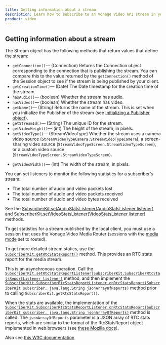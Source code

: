 ```yaml
---
title: Getting information about a stream
description: Learn how to subscribe to an Vonage Video API stream in your Android application. Once you have connected to a session, you can subscribe to a stream to view video, audio, and signalling data.
product: video
---
```


## Getting information about a stream

The Stream object has the following methods that return values that define the stream:

* `getConnection()`— (Connection) Returns the Connection object corresponding to the connection that is publishing the stream. You can compare this to the value returned by the `getConnection()` method of the Session object to see if the stream is being published by your client.
* `getCreationTime()`— (Date) The Date timestamp for the creation time of the stream.
* `hasAudio()`— (boolean) Whether the stream has audio.
* `hasVideo()`— (boolean) Whether the stream has video.
* `getName()`— (String) Returns the name of the stream. This is set when you initialize the Publisher of the stream (see [Initializing a Publisher object](/video/tutorials/publish-streams/video/publish-streams/android/2-initialize-publisher-object/android)).
* `getStreamId()`— (String) The unique ID for the stream.
* `getVideoHeight()`— (int) The height of the stream, in pixels.
* `getVideoType()`— (StreamVideoType) Whether the stream uses a camera video source (`StreamVideoTypeCamera.StreamVideoTypeCamera`), a screen-sharing video source (`StreamVideoTypeScreen.StreamVideoTypeScreen`), or a custom video source (`StreamVideoTypeScreen.StreamVideoTypeScreen`). 

<!-- OPT-TODO: See [Screen sharing](/developer/guides/screen-sharing/android/). -->

* `getVideoWidth()`— (int) The width of the stream, in pixels.

You can set listeners to monitor the following statistics for a subscriber's stream:

* The total number of audio and video packets lost
* The total number of audio and video packets received
* The total number of audio and video bytes received

See the [SubscriberKit.setAudioStatsListener(AudioStatsListener listener)](/sdk/stitch/video-android-reference/com/opentok/android/SubscriberKit.html#setAudioStatsListener(com.opentok.android.SubscriberKit.AudioStatsListener)) and [SubscriberKit.setVideoStatsListener(VideoStatsListener listener)](/sdk/stitch/video-android-reference/com/opentok/android/SubscriberKit.html#setVideoStatsListener(com.opentok.android.SubscriberKit.VideoStatsListener)) methods.

To get statistics for a stream published by the local client, you must use a session that uses the Vonage Video Media Router (sessions with the [media mode](/developer/guides/create-session/#media-mode) set to routed).

To get more detailed stream statics, use the [`SubscriberKit.getRtcStatsReport()`](/sdk/stitch/video-android-reference/com/opentok/android/SubscriberKit.html#getRtcStatsReport--) method. This provides an RTC stats report for the media stream.

This is an asynchronous operation. Call the [`SubscriberKit.setRtcStatsReportListener(SubscriberKit.SubscriberRtcStatsReportListener listener)`](/sdk/stitch/video-android-reference/com/opentok/android/SubscriberKit.html#setRtcStatsReportListener-com.opentok.android.SubscriberKit.SubscriberRtcStatsReportListener-) method, and then implement the [`SubscriberKit.SubscriberRtcStatsReportListener.onRtcStatsReport(SubscriberKit subscriber, java.lang.String jsonArrayOfReports)`](/sdk/stitch/video-android-reference/com/opentok/android/SubscriberKit.SubscriberRtcStatsReportListener.html#onRtcStatsReport-com.opentok.android.SubscriberKit-java.lang.String-) method prior to calling `SubscriberKit.getRtcStatsReport()`.

When the stats are available, the implementation of the [`SubscriberKit.SubscriberRtcStatsReportListener.onRtcStatsReport(SubscriberKit subscriber, java.lang.String jsonArrayOfReports)`](/sdk/stitch/video-android-reference/com/opentok/android/SubscriberKit.SubscriberRtcStatsReportListener.html#onRtcStatsReport-com.opentok.android.SubscriberKit-java.lang.String-) method is called. The `jsonArrayOfReports` parameter is a JSON array of RTC stats reports, which are similar to the format of the RtcStatsReport object implemented in web browsers (see [these Mozilla docs](https://developer.mozilla.org/en-US/docs/Web/API/RTCStatsReport)).

Also see [this W3C documentation](https://w3c.github.io/webrtc-stats/#summary).
